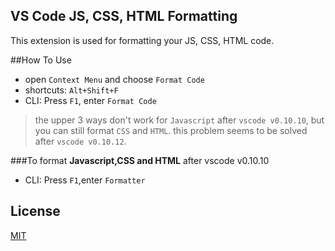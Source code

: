 ## VS Code JS, CSS, HTML Formatting

This extension is used for formatting your JS, CSS, HTML code.

##How To Use

*  open `Context Menu` and choose `Format Code`
*  shortcuts: `Alt+Shift+F`
*  CLI: Press `F1`, enter `Format Code`

>the upper 3 ways don't work for `Javascript` after `vscode v0.10.10`, but you can still format `CSS` and `HTML`.
this problem seems to be solved after `vscode v0.10.12`.

###To format **Javascript,CSS and HTML** after vscode v0.10.10
*  CLI: Press `F1`,enter `Formatter`


## License
[MIT](LICENSE)